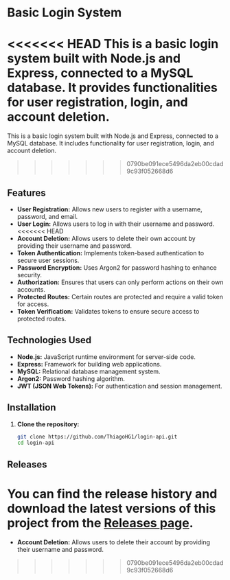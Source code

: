 # Basic Login System

<<<<<<< HEAD
This is a basic login system built with Node.js and Express, connected to a MySQL database. It provides functionalities for user registration, login, and account deletion.
=======
This is a basic login system built with Node.js and Express, connected to a MySQL database. It includes functionality for user registration, login, and account deletion.
>>>>>>> 0790be091ece5496da2eb00cdad9c93f052668d6

## Features

- **User Registration:** Allows new users to register with a username, password, and email.
- **User Login:** Allows users to log in with their username and password.
<<<<<<< HEAD
- **Account Deletion:** Allows users to delete their own account by providing their username and password.
- **Token Authentication:** Implements token-based authentication to secure user sessions.
- **Password Encryption:** Uses Argon2 for password hashing to enhance security.
- **Authorization:** Ensures that users can only perform actions on their own accounts.
- **Protected Routes:** Certain routes are protected and require a valid token for access.
- **Token Verification:** Validates tokens to ensure secure access to protected routes.

## Technologies Used

- **Node.js:** JavaScript runtime environment for server-side code.
- **Express:** Framework for building web applications.
- **MySQL:** Relational database management system.
- **Argon2:** Password hashing algorithm.
- **JWT (JSON Web Tokens):** For authentication and session management.

## Installation

1. **Clone the repository:**

   ```bash
   git clone https://github.com/ThiagoHG1/login-api.git
   cd login-api

## Releases

You can find the release history and download the latest versions of this project from the [Releases page](https://github.com/ThiagoHG1/login-api/releases).
=======
- **Account Deletion:** Allows users to delete their account by providing their username and password.
>>>>>>> 0790be091ece5496da2eb00cdad9c93f052668d6
